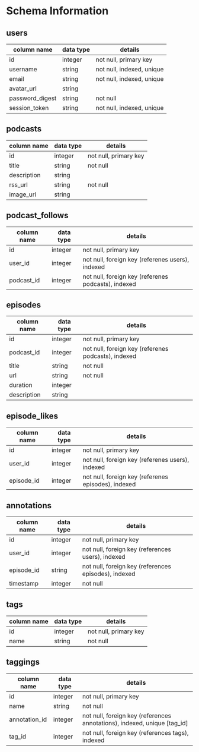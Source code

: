 # Schema Information

## users
column name     | data type | details
----------------|-----------|-----------------------
id              | integer   | not null, primary key
username        | string    | not null, indexed, unique
email           | string    | not null, indexed, unique
avatar_url      | string    | 
password_digest | string    | not null
session_token   | string    | not null, indexed, unique

## podcasts
column name | data type | details
------------|-----------|-----------------------
id          | integer   | not null, primary key
title       | string    | not null 
description | string    |
rss_url     | string    | not null
image_url   | string    |

## podcast_follows

column name | data type | details
------------|-----------|-----------------------
id          | integer   | not null, primary key
user_id     | integer   | not null, foreign key (referenes users), indexed
podcast_id  | integer   | not null, foreign key (referenes podcasts), indexed



## episodes
column name | data type | details
------------|-----------|-----------------------
id          | integer   | not null, primary key
podcast_id  | integer   | not null, foreign key (referenes podcasts), indexed
title       | string    | not null
url         | string    | not null
duration    | integer   |
description | string    | 

## episode_likes

column name | data type | details
------------|-----------|-----------------------
id          | integer   | not null, primary key
user_id     | integer   | not null, foreign key (referenes users), indexed
episode_id  | integer   | not null, foreign key (referenes episodes), indexed


## annotations
column name     | data type | details
----------------|-----------|-----------------------
id              | integer   | not null, primary key
user_id         | integer   | not null, foreign key (references users), indexed
episode_id      | string    | not null, foreign key (references episodes), indexed
timestamp       | integer   | not null

## tags
column name | data type | details
------------|-----------|-----------------------
id          | integer   | not null, primary key
name        | string    | not null

## taggings
column name     | data type | details
----------------|-----------|-----------------------
id              | integer   | not null, primary key
name            | string    | not null
annotation_id   | integer   | not null, foreign key (references annotations), indexed, unique [tag_id]
tag_id          | integer   | not null, foreign key (references tags), indexed


